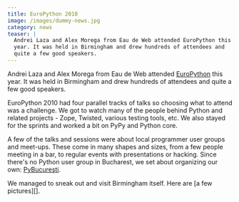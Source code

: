 ```yaml
---
title: EuroPython 2010
image: /images/dummy-news.jpg
category: news
teaser: |
  Andrei Laza and Alex Morega from Eau de Web attended EuroPython this
  year. It was held in Birmingham and drew hundreds of attendees and
  quite a few good speakers.
---
```



Andrei Laza and Alex Morega from Eau de Web attended [EuroPython][] this
year. It was held in Birmingham and drew hundreds of attendees and quite
a few good speakers.

EuroPython 2010 had four parallel tracks of talks so choosing what to
attend was a challenge. We got to watch many of the people behind Python
and related projects - Zope, Twisted, various testing tools, etc. We
also stayed for the sprints and worked a bit on PyPy and Python core.

A few of the talks and sessions were about local programmer user groups
and meet-ups. These come in many shapes and sizes, from a few people
meeting in a bar, to regular events with presentations or hacking. Since
there's no Python user group in Bucharest, we set about organizing our
own: [PyBucureşti][pybucuresti].

We managed to sneak out and visit Birmingham itself. Here are [a few
pictures][].

[europython]: http://www.europython.eu/
[pybucuresti]: http://pybucuresti.grep.ro/
[a_few_pictures]: http://grep.ro/quickpub/2010_07-europython
